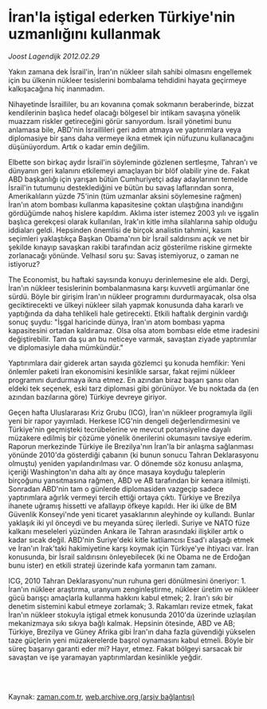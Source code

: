 # İran'la iştigal ederken Türkiye'nin uzmanlığını kullanmak

*Joost Lagendijk 2012.02.29*

<td class="columnist-detail">
<p>Yakın zamana dek İsrail'in, İran'ın nükleer silah sahibi olmasını engellemek için bu ülkenin nükleer tesislerini bombalama tehdidini hayata geçirmeye kalkışacağına hiç inanmadım.</p>
<p>
<div id="haberMetinDiv">
<p>Nihayetinde İsrailliler, bu arı kovanına çomak sokmanın beraberinde, bizzat kendilerinin başlıca hedef olacağı bölgesel bir intikam savaşına yönelik muazzam riskler getireceğini görür sanıyordum. İsrail yönetimi bunu anlamasa bile, ABD'nin İsraillileri geri adım atmaya ve yaptırımlara veya diplomasiye bir şans daha vermeye ikna etmek için nüfuzunu kullanacağını düşünüyordum. Artık o kadar emin değilim.
<p>Elbette son birkaç aydır İsrail'in söyleminde gözlenen sertleşme, Tahran'ı ve dünyanın geri kalanını etkilemeyi amaçlayan bir blöf olabilir yine de. Fakat ABD başkanlığı için yarışan bütün Cumhuriyetçi aday adaylarının temelde İsrail'in tutumunu desteklediğini ve bütün bu savaş laflarından sonra, Amerikalıların yüzde 75'inin (tüm uzmanlar aksini söylemesine rağmen) İran'ın atom bombası kullanma kapasitesine çoktan ulaştığına inandığını gördüğümde nahoş hislere kapıldım. Aklıma ister istemez 2003 yılı ve işgalin başlıca gerekçesi olarak kullanılan, Irak'ın kitle imha silahlarına sahip olduğu iddiaları geldi. Hepsinden önemlisi de birçok analistin tahmini, kasım seçimleri yaklaştıkça Başkan Obama'nın bir İsrail saldırısını açık ve net bir şekilde kınayıp savaşkan rakibi tarafından aciz gösterilme riskine girmekte zorlanacağı yönünde. Velhasıl soru şu: Savaş istemiyoruz, o zaman ne istiyoruz?
<p>The Economist, bu haftaki sayısında konuyu derinlemesine ele aldı. Dergi, İran'ın nükleer tesislerinin bombalanmasına karşı kuvvetli argümanlar öne sürdü. Böyle bir girişim İran'ın nükleer programını durdurmayacak, olsa olsa geciktirecekti ve ülkeyi nükleer silah yapmak konusunda daha kararlı ve yaptığında da daha tehlikeli hale getirecekti. Etkili haftalık derginin vardığı sonuç şuydu: "İşgal haricinde dünya, İran'ın atom bombası yapma kapasitesini ortadan kaldıramaz. Olsa olsa atom bombası elde etme iradesini değiştirebilir. Tam da şu an bu neticeye varmak, savaştan ziyade yaptırımlar ve diplomasiyle daha mümkündür."
<p>Yaptırımlara dair giderek artan sayıda gözlemci şu konuda hemfikir: Yeni önlemler paketi İran ekonomisini kesinlikle sarsar, fakat rejimi nükleer programını durdurmaya ikna etmez. En azından biraz başarı şansı olan eldeki tek seçenek, eski tarz diplomasi gibi görünüyor. Ve bu noktada da (en azından bazılarına göre) Türkiye devreye giriyor.
<p>Geçen hafta Uluslararası Kriz Grubu (ICG), İran'ın nükleer programıyla ilgili yeni bir rapor yayımladı. Herkese ICG'nin dengeli değerlendirmesini ve Türkiye'nin geçmişteki tecrübelerine ve mevcut potansiyeline dayalı müzakere edilmiş bir çözüme yönelik önerilerini okumasını tavsiye ederim. Raporun merkezinde Türkiye ile Brezilya'nın İran'la bir anlaşma sağlanması yönünde 2010'da gösterdiği çabanın (ki bunun sonucu Tahran Deklarasyonu olmuştu) yeniden yapılandırılması var. O dönemde söz konusu anlaşma, içeriği Washington'ın daha altı ay önce masaya koyduğu taleplerin birçoğunu yansıtmasına rağmen, ABD ve AB tarafından bir kenara itilmişti. Sonradan ABD'nin tam o günlerde diplomasiden vazgeçip sadece yaptırımlara ağırlık vermeyi tercih ettiği ortaya çıktı. Türkiye ve Brezilya ihanete uğramış hissetti ve afallayıp öfkeye kapıldı. Her iki ülke de BM Güvenlik Konseyi'nde yeni ticaret yasaklarının aleyhinde oy kullandı. Bunlar yaklaşık iki yıl önceydi ve bu meyanda süreç ilerledi. Suriye ve NATO füze kalkanı meseleleri yüzünden Ankara ile Tahran arasındaki ilişkiler artık o kadar sıcak değil. ABD'nin Suriye'deki kitle katliamcısı Esad'ı alaşağı etmek ve İran'ın Irak'taki hakimiyetine karşı koymak için Türkiye'ye ihtiyacı var. İran konusunda, bir İsrail saldırısını önleyebilecek (ki ne Obama ne de Erdoğan bunu ister) en etkili strateji üzerinde kafa yormanın tam zamanı.
<p>ICG, 2010 Tahran Deklarasyonu'nun ruhuna geri dönülmesini öneriyor: 1. İran'ın nükleer araştırma, uranyum zenginleştirme, nükleer üretim ve nükleer gücü barışçı amaçlarla kullanma hakkını kabul etmek; 2. İran'ı sıkı bir denetim sistemini kabul etmeye zorlamak; 3. Rakamları revize etmek, fakat İran'ın nükleer stokuyla iştigal etmek konusunda 2010'da üzerinde uzlaşılan mekanizmaya sıkı sıkıya bağlı kalmak. Hepsinin ötesinde, ABD ve AB; Türkiye, Brezilya ve Güney Afrika gibi İran'ın daha fazla güvendiği yükselen taze güçlerin yeni müzakerelerde başrol oynamasını kabul etmeli. Böyle bir süreç başarıyı garanti eder mi? Hayır, etmez. Fakat bölgeyi sarsacak bir savaştan ve işe yaramayan yaptırımlardan kesinlikle yeğdir.</p></p></p></p></p></p></div>
</p>


<p><br>
		 </br></p></td>

Kaynak: [zaman.com.tr](http://zaman.com.tr/yazar.do?yazino=1252312), [web.archive.org (arşiv bağlantısı)](http://web.archive.org/web/20120324185309/http://www.zaman.com.tr:80/yazar.do?yazino=1252312)
